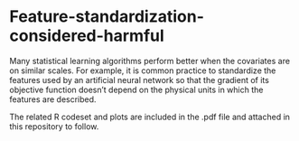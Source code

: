 # Feature-standardization-considered-harmful

Many statistical learning algorithms perform better when the covariates are on similar scales. For example, it is common practice to standardize the features used by an artificial neural network so that the gradient of its objective function doesn’t depend on the physical units in which the features are described.

The related R codeset and plots are included in the .pdf file and attached in this repository to follow.

